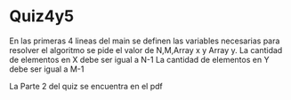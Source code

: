 # Quiz4y5
 
En las primeras 4 lineas del main se definen 
las variables necesarias para resolver el algoritmo
se pide el valor de N,M,Array x y Array y. 
La cantidad de elementos en X debe ser igual a N-1
La cantidad de elementos en Y debe ser igual a M-1

La Parte 2 del quiz se encuentra en el pdf